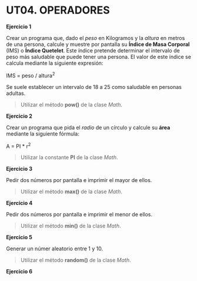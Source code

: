 # UT04. OPERADORES

__Ejercicio 1__

Crear un programa que, dado el _peso_ en Kilogramos y la _altura_ en metros de una persona, calcule y muestre por pantalla su __Índice de Masa Corporal__ \(IMS\) o __Índice Quetelet__. Este índice pretende determinar el intervalo de peso más saludable que puede tener una persona. El valor de este índice se calcula mediante la siguiente expresión:

IMS = peso / altura<sup>2</sup>

Se suele establecer un intervalo de 18 a 25 como saludable en personas adultas.

> Utilizar el método __pow()__  de la clase _Math_.

__Ejercicio 2__

Crear un programa que pida el _radio_ de un círculo y calcule su __área__ mediante la siguiente fórmula:

A = PI * r<sup>2</sup>

> Utilizar la constante __PI__ de la clase _Math_.

__Ejercicio 3__

Pedir dos números por pantalla e imprimir el mayor de ellos.

> Utilizar el método __max()__ de la clase _Math_.

__Ejercicio 4__

Pedir dos números por pantalla e imprimir el menor de ellos.

> Utilizar el método __min()__ de la clase _Math_.

__Ejercicio 5__

Generar un númer aleatorio entre 1 y 10.

> Utilizar el método __random()__ de la clase _Math_.

__Ejercicio 6__
